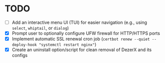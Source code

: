 # TODO

- [ ] Add an interactive menu UI (TUI) for easier navigation (e.g., using `select`, `whiptail`, or `dialog`)
- [x] Prompt user to optionally configure UFW firewall for HTTP/HTTPS ports
- [x] Implement automatic SSL renewal cron job (`certbot renew --quiet --deploy-hook "systemctl restart nginx"`)
- [x] Create an uninstall option/script for clean removal of DezerX and its configs